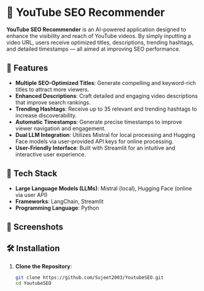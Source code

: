 # 🎯 YouTube SEO Recommender

**YouTube SEO Recommender** is an AI-powered application designed to enhance the visibility and reach of YouTube videos. By simply inputting a video URL, users receive optimized titles, descriptions, trending hashtags, and detailed timestamps — all aimed at improving SEO performance.

## 🚀 Features

- **Multiple SEO-Optimized Titles**: Generate compelling and keyword-rich titles to attract more viewers.
- **Enhanced Descriptions**: Craft detailed and engaging video descriptions that improve search rankings.
- **Trending Hashtags**: Receive up to 35 relevant and trending hashtags to increase discoverability.
- **Automatic Timestamps**: Generate precise timestamps to improve viewer navigation and engagement.
- **Dual LLM Integration**: Utilizes Mistral for local processing and Hugging Face models via user-provided API keys for online processing.
- **User-Friendly Interface**: Built with Streamlit for an intuitive and interactive user experience.

## 🧰 Tech Stack

- **Large Language Models (LLMs)**: Mistral (local), Hugging Face (online via user API)
- **Frameworks**: LangChain, Streamlit
- **Programming Language**: Python

## 📸 Screenshots


## 🛠️ Installation

1. **Clone the Repository**:
   ```bash
   git clone https://github.com/Sujeet2003/YoutubeSEO.git
   cd YoutubeSEO
   ```
